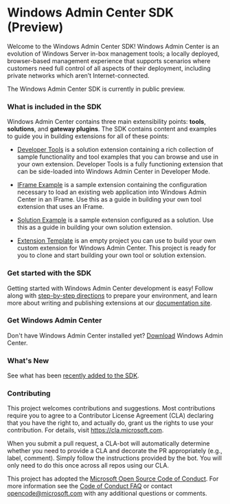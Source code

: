 # Windows Admin Center SDK (Preview) #

Welcome to the Windows Admin Center SDK!  Windows Admin Center is an evolution of Windows Server in-box management tools; a locally deployed, browser-based management experience that supports scenarios where customers need full control of all aspects of their deployment, including private networks which aren’t Internet-connected.

The Windows Admin Center SDK is currently in public preview. 

### What is included in the SDK ###

Windows Admin Center contains three main extensibility points: **tools**, **solutions**, and **gateway plugins**.  The SDK contains content and examples to guide you in building extensions for all of these points:

* [Developer Tools](/windows-admin-center-developer-tools) is a solution extension containing a rich collection of sample functionality and tool examples that you can browse and use in your own extension.  Developer Tools is a fully functioning extension that can be side-loaded into Windows Admin Center in Developer Mode.

* [IFrame Example](/iframe-example) is a sample extension containing the configuration necessary to load an existing web application into Windows Admin Center in an IFrame.  Use this as a guide in building your own tool extension that uses an IFrame.

* [Solution Example](/solution-example) is a sample extension configured as a solution.  Use this as a guide in building your own solution extension.

* [Extension Template](https://github.com/Microsoft/windows-admin-center-extension-template) is an empty project you can use to build your own custom extension for Windows Admin Center.  This project is ready for you to clone and start building your own tool or solution extension.

### Get started with the SDK ###

Getting started with Windows Admin Center development is easy!  Follow along with [step-by-step directions](https://docs.microsoft.com/en-us/windows-server/manage/windows-admin-center/extend/prepare-development-environment) to prepare your environment, and learn more about writing and publishing extensions at our [documentation site](http://aka.ms/WindowsAdminCenter).

### Get Windows Admin Center ###

Don't have Windows Admin Center installed yet?  [Download](http://aka.ms/WindowsAdminCenter) Windows Admin Center.

### What's New ###

See what has been [recently added to the SDK](whats-new.md).

### Contributing ###

This project welcomes contributions and suggestions.  Most contributions require you to agree to a
Contributor License Agreement (CLA) declaring that you have the right to, and actually do, grant us
the rights to use your contribution. For details, visit https://cla.microsoft.com.

When you submit a pull request, a CLA-bot will automatically determine whether you need to provide
a CLA and decorate the PR appropriately (e.g., label, comment). Simply follow the instructions
provided by the bot. You will only need to do this once across all repos using our CLA.

This project has adopted the [Microsoft Open Source Code of Conduct](https://opensource.microsoft.com/codeofconduct/).
For more information see the [Code of Conduct FAQ](https://opensource.microsoft.com/codeofconduct/faq/) or
contact [opencode@microsoft.com](mailto:opencode@microsoft.com) with any additional questions or comments.
